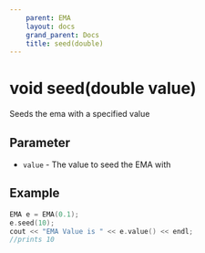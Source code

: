 ```yaml
---
    parent: EMA
    layout: docs
    grand_parent: Docs
    title: seed(double)
---
```

# void seed(double value)
Seeds the ema with a specified value

## Parameter 
- `value` - The value to seed the EMA with

## Example
```cpp
EMA e = EMA(0.1);
e.seed(10);
cout << "EMA Value is " << e.value() << endl;
//prints 10
```